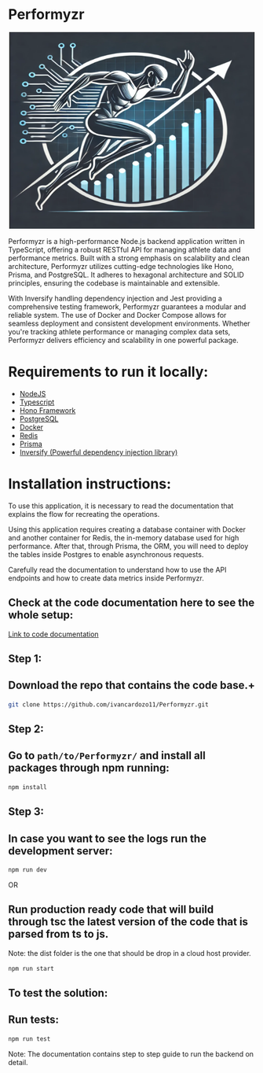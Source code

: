 # Performyzr

<div style="max-width: 600px; margin: 0 auto;">
 <p align="center"> 
 <img src="logo.png" width="500" height="400" alt="Image">
</p>
</div>


</div>


Performyzr is a high-performance Node.js backend application written in TypeScript, offering a robust RESTful API for managing athlete data and performance metrics. Built with a strong emphasis on scalability and clean architecture, Performyzr utilizes cutting-edge technologies like Hono, Prisma, and PostgreSQL. It adheres to hexagonal architecture and SOLID principles, ensuring the codebase is maintainable and extensible.

With Inversify handling dependency injection and Jest providing a comprehensive testing framework, Performyzr guarantees a modular and reliable system. The use of Docker and Docker Compose allows for seamless deployment and consistent development environments. Whether you're tracking athlete performance or managing complex data sets, Performyzr delivers efficiency and scalability in one powerful package.

# Requirements to run it locally:

* [NodeJS](https://nodejs.org/en/download "NodeJS")
* [Typescript](https://www.npmjs.com/package/typescript)
* [Hono Framework](https://hono.dev/)
* [PostgreSQL](https://www.postgresql.org/)
* [Docker](https://www.docker.com/)
* [Redis](https://redis.io/es/)
* [Prisma](https://www.prisma.io/)
* [Inversify (Powerful dependency injection library)](https://inversify.io/)


# Installation instructions:

To use this application, it is necessary to read the documentation that explains the flow for recreating the operations.

Using this application requires creating a database container with Docker and another container for Redis, the in-memory database used for high performance. After that, through Prisma, the ORM, you will need to deploy the tables inside Postgres to enable asynchronous requests.

Carefully read the documentation to understand how to use the API endpoints and how to create data metrics inside Performyzr.

## Check at the code documentation here to see the whole setup:

<p>
  <a href="https://docs.google.com/document/d/1bvbEA-ceqkjhFANNQjpmhsZm6d46Gnpzrnnp7oXEEFQ/" target="_blank">
   Link to code documentation
  </a>
</p>

## Step 1:

## Download the repo that contains the code base.+

```sh
git clone https://github.com/ivancardozo11/Performyzr.git
```



## Step 2:

## Go to `path/to/Performyzr/`  and  install all packages through npm running:

```sh
npm install
```

## Step 3:

## In case you want to see the logs run the development server:

```sh
npm run dev
```

OR

## Run production ready code that will build through tsc the latest version of the code that  is parsed from ts to js.

Note: the dist folder is the one that should be drop in a cloud host provider.

```sh
npm run start
```

## To test the solution:

## Run tests:

```sh
npm run test
```
Note: The documentation contains step to step guide to run the backend on detail.